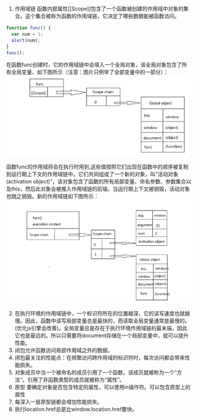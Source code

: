 1. 作用域链
函数内部属性[[Scope]]包含了一个函数被创建的作用域中对象的集合。这个集合被称为函数的作用域链，它决定了哪些数据能被函数访问。

```js
function func() {
  var num = 1;
  alert(num);
}
func();
```

在函数func创建时，它的作用域链中会填入一个全局对象，该全局对象包含了所有全局变量，如下图所示（注意：图片只例举了全部变量中的一部分）：
![作用域链1](images/作用域链1.png)

 函数func的作用域将会在执行时用到,这些值按照它们出现在函数中的顺序被复制到运行期上下文的作用域链中。它们共同组成了一个新的对象，叫“活动对象(activation object)”，该对象包含了函数的所有局部变量、命名参数、参数集合以及this，然后此对象会被推入作用域链的前端，当运行期上下文被销毁，活动对象也随之销毁。新的作用域链如下图所示：
![作用域链2](images/作用域链2.png)

2. 在执行环境的作用域链中，一个标识符所在的位置越深，它的读写速度也就越慢。因此，函数中读写局部变量总是最快的，而读取全局变量通常是最慢的。(优化js引擎会改善)。全局变量总是存在于执行环境作用域链的最末端，因此它也是最远的。所以只需要将document存储在一个局部变量中，就可以提升性能。
3. 闭包允许函数访问局部作用域之外的数据。
4. 闭包最关注的性能点：在频繁访问跨作用域的标识符时，每次访问都会带来性能损失。
5. 对象成员中当一个被命名的成员引用了一个函数，该成员就被称为一个“方法”。引用了非函数类型的成员就被称为“属性”。
6. 原型
  要确定对象是否包含特定的属性，可以使用in操作符。可以包含原型上的属性
7. 每深入一层原型链都会增加性能损失。
8. 执行location.href总是比window.location.href要快。

